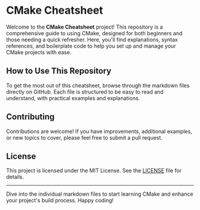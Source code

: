 # CMake Cheatsheet

Welcome to the **CMake Cheatsheet** project! This repository is a comprehensive guide to using CMake, designed for both beginners and those needing a quick refresher. Here, you'll find explanations, syntax references, and boilerplate code to help you set up and manage your CMake projects with ease.


## How to Use This Repository

To get the most out of this cheatsheet, browse through the markdown files directly on GitHub. Each file is structured to be easy to read and understand, with practical examples and explanations.


## Contributing

Contributions are welcome! If you have improvements, additional examples, or new topics to cover, please feel free to submit a pull request.

## License

This project is licensed under the MIT License. See the [LICENSE](LICENSE) file for details.

---

Dive into the individual markdown files to start learning CMake and enhance your project's build process. Happy coding!